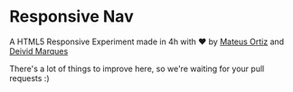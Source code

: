 # Responsive Nav

A HTML5 Responsive Experiment made in 4h with ♥ by [Mateus Ortiz](https://twitter.com/mteusortiz) and [Deivid Marques](https://twitter.com/deividmarques)

There's a lot of things to improve here, so we're waiting for your pull requests :)
